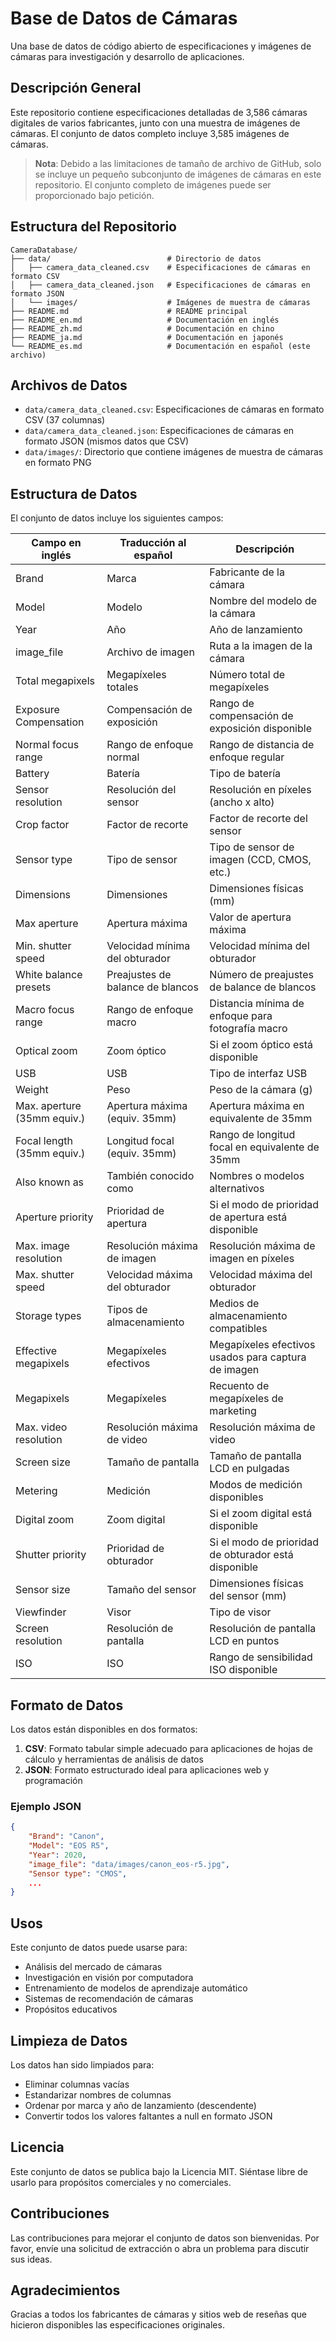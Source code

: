 # Base de Datos de Cámaras

Una base de datos de código abierto de especificaciones y imágenes de cámaras para investigación y desarrollo de aplicaciones.

## Descripción General

Este repositorio contiene especificaciones detalladas de 3,586 cámaras digitales de varios fabricantes, junto con una muestra de imágenes de cámaras. El conjunto de datos completo incluye 3,585 imágenes de cámaras.

> **Nota**: Debido a las limitaciones de tamaño de archivo de GitHub, solo se incluye un pequeño subconjunto de imágenes de cámaras en este repositorio. El conjunto completo de imágenes puede ser proporcionado bajo petición.

## Estructura del Repositorio

```
CameraDatabase/
├── data/                          # Directorio de datos
│   ├── camera_data_cleaned.csv    # Especificaciones de cámaras en formato CSV
│   ├── camera_data_cleaned.json   # Especificaciones de cámaras en formato JSON
│   └── images/                    # Imágenes de muestra de cámaras
├── README.md                      # README principal
├── README_en.md                   # Documentación en inglés
├── README_zh.md                   # Documentación en chino
├── README_ja.md                   # Documentación en japonés
└── README_es.md                   # Documentación en español (este archivo)
```

## Archivos de Datos

- `data/camera_data_cleaned.csv`: Especificaciones de cámaras en formato CSV (37 columnas)
- `data/camera_data_cleaned.json`: Especificaciones de cámaras en formato JSON (mismos datos que CSV)
- `data/images/`: Directorio que contiene imágenes de muestra de cámaras en formato PNG

## Estructura de Datos

El conjunto de datos incluye los siguientes campos:

| Campo en inglés | Traducción al español | Descripción |
|---------|----------|------|
| Brand | Marca | Fabricante de la cámara |
| Model | Modelo | Nombre del modelo de la cámara |
| Year | Año | Año de lanzamiento |
| image_file | Archivo de imagen | Ruta a la imagen de la cámara |
| Total megapixels | Megapíxeles totales | Número total de megapíxeles |
| Exposure Compensation | Compensación de exposición | Rango de compensación de exposición disponible |
| Normal focus range | Rango de enfoque normal | Rango de distancia de enfoque regular |
| Battery | Batería | Tipo de batería |
| Sensor resolution | Resolución del sensor | Resolución en píxeles (ancho x alto) |
| Crop factor | Factor de recorte | Factor de recorte del sensor |
| Sensor type | Tipo de sensor | Tipo de sensor de imagen (CCD, CMOS, etc.) |
| Dimensions | Dimensiones | Dimensiones físicas (mm) |
| Max aperture | Apertura máxima | Valor de apertura máxima |
| Min. shutter speed | Velocidad mínima del obturador | Velocidad mínima del obturador |
| White balance presets | Preajustes de balance de blancos | Número de preajustes de balance de blancos |
| Macro focus range | Rango de enfoque macro | Distancia mínima de enfoque para fotografía macro |
| Optical zoom | Zoom óptico | Si el zoom óptico está disponible |
| USB | USB | Tipo de interfaz USB |
| Weight | Peso | Peso de la cámara (g) |
| Max. aperture (35mm equiv.) | Apertura máxima (equiv. 35mm) | Apertura máxima en equivalente de 35mm |
| Focal length (35mm equiv.) | Longitud focal (equiv. 35mm) | Rango de longitud focal en equivalente de 35mm |
| Also known as | También conocido como | Nombres o modelos alternativos |
| Aperture priority | Prioridad de apertura | Si el modo de prioridad de apertura está disponible |
| Max. image resolution | Resolución máxima de imagen | Resolución máxima de imagen en píxeles |
| Max. shutter speed | Velocidad máxima del obturador | Velocidad máxima del obturador |
| Storage types | Tipos de almacenamiento | Medios de almacenamiento compatibles |
| Effective megapixels | Megapíxeles efectivos | Megapíxeles efectivos usados para captura de imagen |
| Megapixels | Megapíxeles | Recuento de megapíxeles de marketing |
| Max. video resolution | Resolución máxima de video | Resolución máxima de video |
| Screen size | Tamaño de pantalla | Tamaño de pantalla LCD en pulgadas |
| Metering | Medición | Modos de medición disponibles |
| Digital zoom | Zoom digital | Si el zoom digital está disponible |
| Shutter priority | Prioridad de obturador | Si el modo de prioridad de obturador está disponible |
| Sensor size | Tamaño del sensor | Dimensiones físicas del sensor (mm) |
| Viewfinder | Visor | Tipo de visor |
| Screen resolution | Resolución de pantalla | Resolución de pantalla LCD en puntos |
| ISO | ISO | Rango de sensibilidad ISO disponible |

## Formato de Datos

Los datos están disponibles en dos formatos:

1. **CSV**: Formato tabular simple adecuado para aplicaciones de hojas de cálculo y herramientas de análisis de datos
2. **JSON**: Formato estructurado ideal para aplicaciones web y programación

### Ejemplo JSON

```json
{
    "Brand": "Canon",
    "Model": "EOS R5",
    "Year": 2020,
    "image_file": "data/images/canon_eos-r5.jpg",
    "Sensor type": "CMOS",
    ...
}
```

## Usos

Este conjunto de datos puede usarse para:

- Análisis del mercado de cámaras
- Investigación en visión por computadora
- Entrenamiento de modelos de aprendizaje automático
- Sistemas de recomendación de cámaras
- Propósitos educativos

## Limpieza de Datos

Los datos han sido limpiados para:
- Eliminar columnas vacías
- Estandarizar nombres de columnas
- Ordenar por marca y año de lanzamiento (descendente)
- Convertir todos los valores faltantes a null en formato JSON

## Licencia

Este conjunto de datos se publica bajo la Licencia MIT. Siéntase libre de usarlo para propósitos comerciales y no comerciales.

## Contribuciones

Las contribuciones para mejorar el conjunto de datos son bienvenidas. Por favor, envíe una solicitud de extracción o abra un problema para discutir sus ideas.

## Agradecimientos

Gracias a todos los fabricantes de cámaras y sitios web de reseñas que hicieron disponibles las especificaciones originales. 
